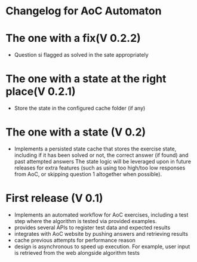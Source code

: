 # Changelog for AoC Automaton

# The one with a fix(V 0.2.2)
- Question si flagged as solved in the sate appropriately
# The one with a state at the right place(V 0.2.1)
- Store the state in the configured cache folder (if any)
# The one with a state (V 0.2)
- Implements a persisted state cache that stores the exercise state, including if it has been solved or not, the correct answer (if found) and past attempted answers
The state logic will be leveraged upon in future releases for extra features (such as using too high/too low responses from AoC, or skipping question 1 altogether when possible).
# First release (V 0.1)
- Implements an automated workflow for AoC exercises, including a test step where the algorithm is tested via provided examples.
- provides several APIs to register test data and expected results
- integrates with AoC website by pushing answers and retrieving results
- cache previous attempts for performance reason
- design is asynchronous to speed up execution. For example, user input is retrieved from the web alongside algorithm tests